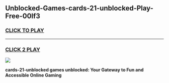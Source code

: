 
## Unblocked-Games-cards-21-unblocked-Play-Free-00lf3
<h3>
<a href="https://premium76.site?title=cards-21-unblocked&ref=18A1">CLICK TO PLAY</a></h3>
<hr>

<h3>
<a href="https://premium76.site?title=cards-21-unblocked&ref=18A1">CLICK 2 PLAY</a>
  
</h3>

<a href="https://premium76.site?title=cards-21-unblocked&ref=18A1"><img src="https://clearcache.store/games.png"></a>


**cards-21-unblocked games unblocked: Your Gateway to Fun and Accessible Online Gaming**
